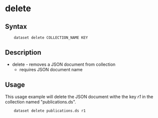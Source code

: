 
delete
======

Syntax
------

~~~shell
    dataset delete COLLECTION_NAME KEY
~~~

Description
-----------

- delete - removes a JSON document from collection
  - requires JSON document name

Usage
-----

This usage example will delete the JSON document withe the key _r1_ in 
the collection named "publications.ds".

~~~shell
    dataset delete publications.ds r1
~~~

